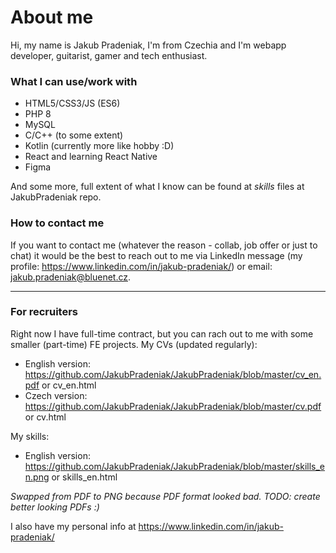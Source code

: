 # About me
Hi, my name is Jakub Pradeniak, I'm from Czechia and I'm webapp developer, guitarist, gamer and tech enthusiast.

  
### What I can use/work with
* HTML5/CSS3/JS (ES6)
* PHP 8
* MySQL
* C/C++ (to some extent)
* Kotlin (currently more like hobby :D)
* React and learning React Native
* Figma

And some more, full extent of what I know can be found at *skills* files at JakubPradeniak repo.

### How to contact me
If you want to contact me (whatever the reason - collab, job offer or just to chat) it would be the best to reach out to me via LinkedIn message (my profile: https://www.linkedin.com/in/jakub-pradeniak/) or email: jakub.pradeniak@bluenet.cz.
___
### For recruiters
Right now I have full-time contract, but you can rach out to me with some smaller (part-time) FE projects.
My CVs (updated regularly):
* English version: https://github.com/JakubPradeniak/JakubPradeniak/blob/master/cv_en.pdf or cv_en.html
* Czech version: https://github.com/JakubPradeniak/JakubPradeniak/blob/master/cv.pdf or cv.html

My skills:
* English version: https://github.com/JakubPradeniak/JakubPradeniak/blob/master/skills_en.png or skills_en.html

*Swapped from PDF to PNG because PDF format looked bad.*
*TODO: create better looking PDFs :)*

I also have my personal info at https://www.linkedin.com/in/jakub-pradeniak/
